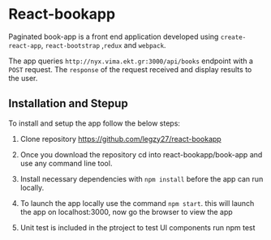 # React-bookapp 

Paginated book-app is a front end application developed using `create-react-app`, `react-bootstrap` ,`redux` and `webpack`.

The app queries `http://nyx.vima.ekt.gr:3000/api/books`  endpoint with a `POST` request. The `response` of the request received and display results to the user. 


## Installation and Stepup

To install and setup the app follow the below steps:

1. Clone repository https://github.com/legzy27/react-bookapp
   
2. Once you download the repository cd into react-bookapp/book-app and use any command line tool.

3. Install necessary dependencies with `npm install` before the app can run locally.
   
4. To launch the app locally use the command `npm start`. this will launch the app on localhost:3000, now go the browser to view the app
   
5. Unit test is included in the ptroject to test UI components run npm test
